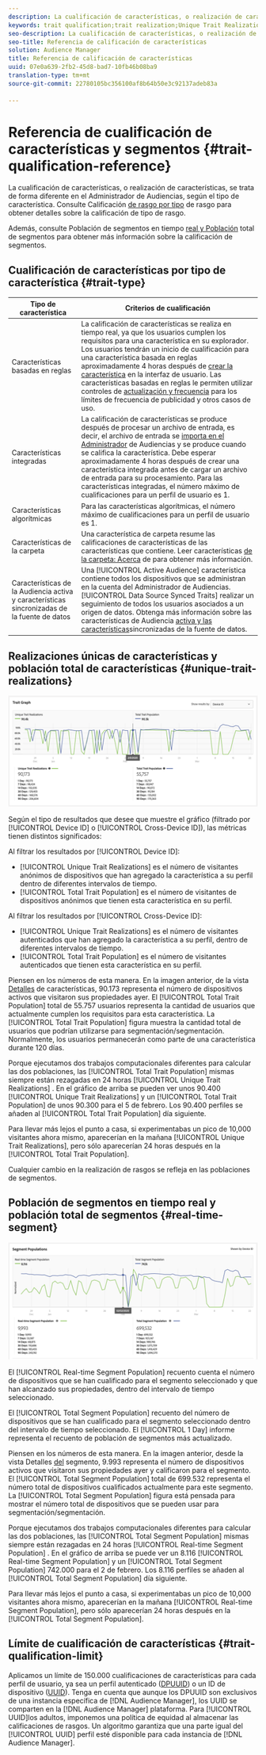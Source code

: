 ```yaml
---
description: La cualificación de características, o realización de características, se trata de forma diferente en el Administrador de Audiencias, según el tipo de característica. Consulte la tabla siguiente para obtener información detallada sobre la calificación de rasgos.
keywords: trait qualification;trait realization;Unique Trait Realizations;UTR;Total Trait Population;TTP
seo-description: La cualificación de características, o realización de características, se trata de forma diferente en el Administrador de Audiencias, según el tipo de característica. Consulte la tabla siguiente para obtener información detallada sobre la calificación de rasgos.
seo-title: Referencia de calificación de características
solution: Audience Manager
title: Referencia de calificación de características
uuid: 07e0a639-2fb2-45d8-bad7-10fb46b08ba9
translation-type: tm+mt
source-git-commit: 22780105bc356100af8b64b50e3c92137adeb83a

---
```



# Referencia de cualificación de características y segmentos {#trait-qualification-reference}

La cualificación de características, o realización de características, se trata de forma diferente en el Administrador de Audiencias, según el tipo de característica. Consulte Calificación [de rasgo por tipo](#trait-type) de rasgo para obtener detalles sobre la calificación de tipo de rasgo.

Además, consulte Población de segmentos en tiempo [real y Población](#real-time-segment) total de segmentos para obtener más información sobre la calificación de segmentos.



## Cualificación de características por tipo de característica {#trait-type}

| Tipo de característica | Criterios de cualificación |
|---|---|
| Características basadas en reglas | La calificación de características se realiza en tiempo real, ya que los usuarios cumplen los requisitos para una característica en su explorador. Los usuarios tendrán un inicio de cualificación para una característica basada en reglas aproximadamente 4 horas después de [crear la característica](create-onboarded-rule-based-traits.md#create-rules-based-or-onboarded-traits) en la interfaz de usuario. Las características basadas en reglas le permiten utilizar controles de [actualización y frecuencia](../segments/recency-and-frequency.md) para los límites de frecuencia de publicidad y otros casos de uso. |
| Características integradas | La calificación de características se produce después de procesar un archivo de entrada, es decir, el archivo de entrada se [importa en el Administrador](../../faq/faq-inbound-data-ingestion.md) de Audiencias y se produce cuando se califica la característica. Debe esperar aproximadamente 4 horas después de crear una característica integrada antes de cargar un archivo de entrada para su procesamiento. Para las características integradas, el número máximo de cualificaciones para un perfil de usuario es 1. |
| Características algorítmicas | Para las características algorítmicas, el número máximo de cualificaciones para un perfil de usuario es 1. |
| Características de la carpeta | Una característica de carpeta resume las calificaciones de características de las características que contiene. Leer características [de la carpeta: Acerca](about-folder-traits.md) de para obtener más información. |
| Características de la Audiencia activa y características sincronizadas de la fuente de datos | Una [!UICONTROL Active Audience] característica contiene todos los dispositivos que se administran en la cuenta del Administrador de Audiencias. [!UICONTROL Data Source Synced Traits] realizar un seguimiento de todos los usuarios asociados a un origen de datos. Obtenga más información sobre las características de Audiencia [activa y las características](client-activity-synced-audience-traits.md)sincronizadas de la fuente de datos. |

## Realizaciones únicas de características y población total de características {#unique-trait-realizations}

![realización de características únicas](assets/trait-graph.png)

Según el tipo de resultados que desee que muestre el gráfico (filtrado por [!UICONTROL Device ID] o [!UICONTROL Cross-Device ID]), las métricas tienen distintos significados:

Al filtrar los resultados por [!UICONTROL Device ID]:

* [!UICONTROL Unique Trait Realizations] es el número de visitantes anónimos de dispositivos que han agregado la característica a su perfil dentro de diferentes intervalos de tiempo.
* [!UICONTROL Total Trait Population] es el número de visitantes de dispositivos anónimos que tienen esta característica en su perfil.

Al filtrar los resultados por [!UICONTROL Cross-Device ID]:

* [!UICONTROL Unique Trait Realizations] es el número de visitantes autenticados que han agregado la característica a su perfil, dentro de diferentes intervalos de tiempo.
* [!UICONTROL Total Trait Population] es el número de visitantes autenticados que tienen esta característica en su perfil.

Piensen en los números de esta manera. En la imagen anterior, de la vista [Detalles](../../features/traits/trait-details-page.md) de características, 90.173 representa el número de dispositivos activos que visitaron sus propiedades ayer. El [!UICONTROL Total Trait Population] total de 55.757 usuarios representa la cantidad de usuarios que actualmente cumplen los requisitos para esta característica. La [!UICONTROL Total Trait Population] figura muestra la cantidad total de usuarios que podrían utilizarse para segmentación/segmentación. Normalmente, los usuarios permanecerán como parte de una característica durante 120 días.

Porque ejecutamos dos trabajos computacionales diferentes para calcular las dos poblaciones, las [!UICONTROL Total Trait Population] mismas siempre están rezagadas en 24 horas [!UICONTROL Unique Trait Realizations] . En el gráfico de arriba se pueden ver unos 90.400 [!UICONTROL Unique Trait Realizations] y un [!UICONTROL Total Trait Population] de unos 90.300 para el 5 de febrero. Los 90.400 perfiles se añaden al [!UICONTROL Total Trait Population] día siguiente.

Para llevar más lejos el punto a casa, si experimentabas un pico de 10,000 visitantes ahora mismo, aparecerían en la mañana [!UICONTROL Unique Trait Realizations], pero sólo aparecerían 24 horas después en la [!UICONTROL Total Trait Population].

Cualquier cambio en la realización de rasgos se refleja en las poblaciones de segmentos.

## Población de segmentos en tiempo real y población total de segmentos {#real-time-segment}

![realización de características únicas](assets/segment-graph.png)

El [!UICONTROL Real-time Segment Population] recuento cuenta el número de dispositivos que se han cualificado para el segmento seleccionado y que han alcanzado sus propiedades, dentro del intervalo de tiempo seleccionado.

El [!UICONTROL Total Segment Population] recuento del número de dispositivos que se han cualificado para el segmento seleccionado dentro del intervalo de tiempo seleccionado. El [!UICONTROL 1 Day] informe representa el recuento de población de segmentos más actualizado.

Piensen en los números de esta manera. En la imagen anterior, desde la vista Detalles [del](../../features/segments/segment-summary-view.md) segmento, 9.993 representa el número de dispositivos activos que visitaron sus propiedades ayer y calificaron para el segmento. El [!UICONTROL Total Segment Population] total de 699.532 representa el número total de dispositivos cualificados actualmente para este segmento. La [!UICONTROL Total Segment Population] figura está pensada para mostrar el número total de dispositivos que se pueden usar para segmentación/segmentación.

Porque ejecutamos dos trabajos computacionales diferentes para calcular las dos poblaciones, las [!UICONTROL Total Segment Population] mismas siempre están rezagadas en 24 horas [!UICONTROL Real-time Segment Population] . En el gráfico de arriba se puede ver un 8.116 [!UICONTROL Real-time Segment Population] y un [!UICONTROL Total Segment Population] 742.000 para el 2 de febrero. Los 8.116 perfiles se añaden al [!UICONTROL Total Segment Population] día siguiente.

Para llevar más lejos el punto a casa, si experimentabas un pico de 10,000 visitantes ahora mismo, aparecerían en la mañana [!UICONTROL Real-time Segment Population], pero sólo aparecerían 24 horas después en la [!UICONTROL Total Segment Population].

## Límite de cualificación de características {#trait-qualification-limit}

Aplicamos un límite de 150.000 cualificaciones de características para cada perfil de usuario, ya sea un perfil autenticado ([DPUUID](../../reference/ids-in-aam.md)) o un ID de dispositivo ([UUID](../../reference/ids-in-aam.md)). Tenga en cuenta que aunque los DPUUID son exclusivos de una instancia específica de [!DNL Audience Manager], los UUID se comparten en la [!DNL Audience Manager] plataforma. Para [!UICONTROL UUID]los adultos, imponemos una política de equidad al almacenar las calificaciones de rasgos. Un algoritmo garantiza que una parte igual del [!UICONTROL UUID] perfil esté disponible para cada instancia de [!DNL Audience Manager].

